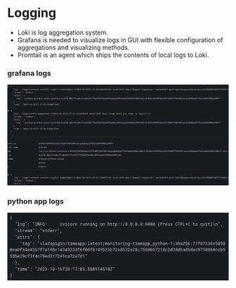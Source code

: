 # Logging

- Loki is log aggregation system.
- Grafana is needed to visualize logs in GUI with flexible configuration of aggregations and visualizing methods.
- Promtail is an agent which ships the contents of local logs to Loki.

### grafana logs
![Alt text](image-3.png)

### python app logs
![Alt text](image-4.png)